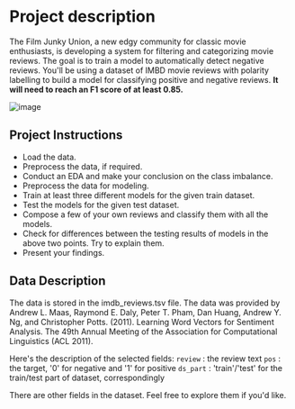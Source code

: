 # Project description
The Film Junky Union, a new edgy community for classic movie enthusiasts, is developing a system for filtering and categorizing movie reviews. The goal is to train a model to automatically detect negative reviews. You'll be using a dataset of IMBD movie reviews with polarity labelling to build a model for classifying positive and negative reviews. **It will need to reach an F1 score of at least 0.85.**

![image](https://user-images.githubusercontent.com/56832126/130929741-8386f5ab-7a72-4401-bbcc-bf811dbdb69f.png)

## Project Instructions
- Load the data.
- Preprocess the data, if required.
- Conduct an EDA and make your conclusion on the class imbalance.
- Preprocess the data for modeling.
- Train at least three different models for the given train dataset.
- Test the models for the given test dataset.
- Compose a few of your own reviews and classify them with all the models.
- Check for differences between the testing results of models in the above two points. Try to explain them.
- Present your findings.


## Data Description
The data is stored in the imdb_reviews.tsv file. The data was provided by Andrew L. Maas, Raymond E. Daly, Peter T. Pham, Dan Huang, Andrew Y. Ng, and Christopher Potts. (2011). Learning Word Vectors for Sentiment Analysis. The 49th Annual Meeting of the Association for Computational Linguistics (ACL 2011).

Here's the description of the selected fields:
``review`` : the review text
``pos`` : the target, '0' for negative and '1' for positive
``ds_part`` : 'train'/'test' for the train/test part of dataset, correspondingly

There are other fields in the dataset. Feel free to explore them if you'd like.

